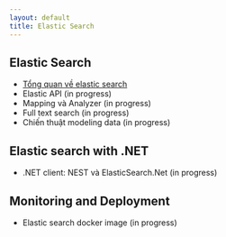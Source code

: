 ```yaml
---
layout: default
title: Elastic Search
---
```


## Elastic Search

- [Tổng quan về elastic search](introduction.html)
- Elastic API (in progress)
- Mapping và Analyzer (in progress)
- Full text search (in progress)
- Chiến thuật modeling data (in progress)

## Elastic search with .NET

- .NET client: NEST và ElasticSearch.Net (in progress)

## Monitoring and Deployment

- Elastic search docker image (in progress)
